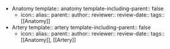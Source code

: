 - Anatomy
  template:: anatomy
  template-including-parent:: false
	- icon:: 
	  alias::
	  parent:: 
	  author:: 
	  reviewer::
	  review-date::
	  tags:: [[Anatomy]]
- Artery
  template:: artery
  template-including-parent:: false
	- icon:: 
	  alias::
	  parent:: 
	  author:: 
	  reviewer::
	  review-date::
	  tags:: [[Anatomy]], [[Artery]]